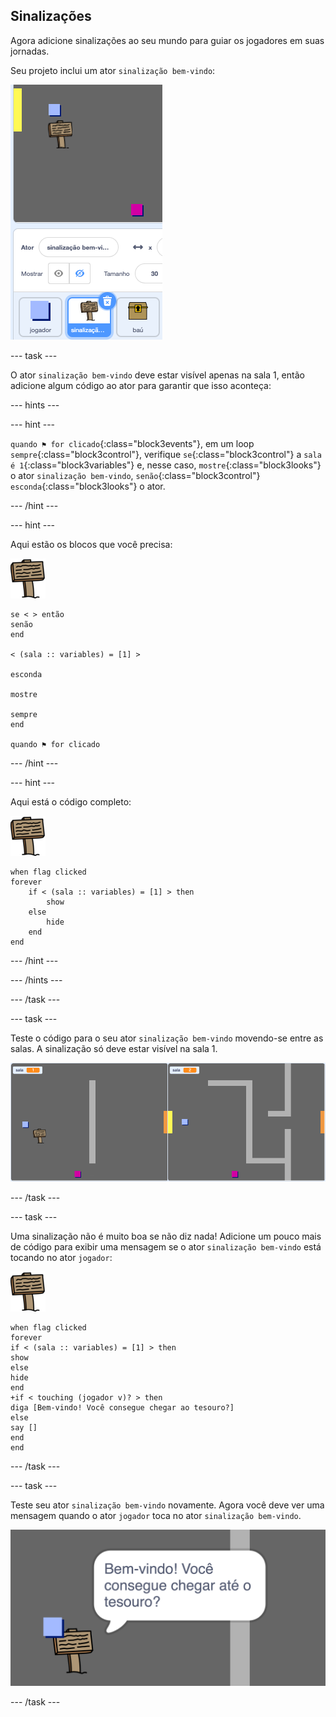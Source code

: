 ## Sinalizações

Agora adicione sinalizações ao seu mundo para guiar os jogadores em suas jornadas.

Seu projeto inclui um ator `sinalização bem-vindo`:

![captura de tela](images/world-sign.png)

--- task ---

O ator `sinalização bem-vindo` deve estar visível apenas na sala 1, então adicione algum código ao ator para garantir que isso aconteça:

--- hints ---


--- hint ---

`quando ⚑ for clicado`{:class="block3events"}, em um loop `sempre`{:class="block3control"}, verifique `se`{:class="block3control"} a `sala é 1`{:class="block3variables"} e, nesse caso, `mostre`{:class="block3looks"} o ator `sinalização bem-vindo`, `senão`{:class="block3control"} `esconda`{:class="block3looks"} o ator.

--- /hint ---

--- hint ---

Aqui estão os blocos que você precisa:

![sinalização](images/sign.png)

```blocks3
se < > então
senão
end

< (sala :: variables) = [1] >

esconda

mostre

sempre
end

quando ⚑ for clicado

```

--- /hint ---

--- hint ---

Aqui está o código completo:

![sinalização](images/sign.png)

```blocks3
when flag clicked
forever
    if < (sala :: variables) = [1] > then
        show
    else
        hide
    end
end
```

--- /hint ---

--- /hints ---

--- /task ---

--- task ---

Teste o código para o seu ator `sinalização bem-vindo` movendo-se entre as salas. A sinalização só deve estar visível na sala 1.

![captura de tela](images/world-sign-test.png)

--- /task ---

--- task ---

Uma sinalização não é muito boa se não diz nada! Adicione um pouco mais de código para exibir uma mensagem se o ator `sinalização bem-vindo` está tocando no ator `jogador`:

![sinalização](images/sign.png)

```blocks3
when flag clicked
forever
if < (sala :: variables) = [1] > then
show
else
hide
end
+if < touching (jogador v)? > then 
diga [Bem-vindo! Você consegue chegar ao tesouro?]
else
say []
end
end
```

--- /task ---

--- task ---

Teste seu ator `sinalização bem-vindo` novamente. Agora você deve ver uma mensagem quando o ator `jogador` toca no ator `sinalização bem-vindo`.

![captura de tela](images/world-sign-test2.png)

--- /task ---